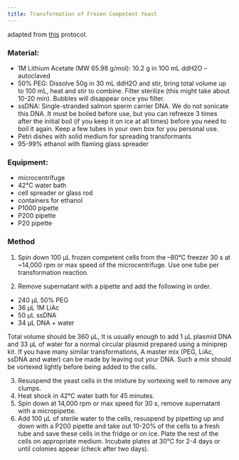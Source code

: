 ```yaml
---
title: Transformation of Frozen Competent Yeast
---
```


adapted from [this](http://theolb.readthedocs.org/en/latest/misc/transformation-of-frozen-saccharomyces-cerevisiae.html?highlight=yeast) protocol.

### Material:

* 1M Lithium Acetate (MW 65.98 g/mol): 10.2 g in 100 mL ddH2O – autoclaved
* 50% PEG: Dissolve 50g in 30 mL ddH2O and stir, bring total volume up to 100 mL, heat and stir to combine.
Filter sterilize (this might take about 10-20 min). Bubbles will disappear once you filter.
* ssDNA: Single-stranded salmon sperm carrier DNA. We do not sonicate this DNA.
It must be boiled before use, but you can refreeze 3 times after the initial boil (if you keep it on ice at all times)
before you need to boil it again.  Keep a few tubes in your own box for you personal use.
* Petri dishes with solid medium for spreading transformants
* 95-99% ethanol with flaming glass spreader

### Equipment:
* microcentrifuge
* 42℃  water bath
* cell spreader or glass rod
* containers for ethanol
* P1000 pipette
* P200 pipette
* P20 pipette

### Method

1. Spin down 100 µL frozen competent cells from the –80°C freezer 30 s at ~14,000 rpm or
max speed of the microcentrifuge. Use one tube per transformation reaction.

2. Remove supernatant with a pipette and add the following in order.
* 240 µL  50% PEG
* 36 µL 1M LiAc
* 50 µL ssDNA
* 34 µL DNA + water

Total volume should be 360 µL, It is usually enough to add 1 µL plasmid DNA and 33 µL of
water for a normal circular plasmid prepared using a miniprep kit.
If you have many similar transformations, A master mix (PEG, LiAc, ssDNA and water) can be made by leaving out your
DNA. Such a mix should be vortexed lightly before being added to the cells.

3. Resuspend the yeast cells in the mixture by vortexing well to remove any clumps.
4. Heat shock in 42℃  water bath for 45 minutes.
5. Spin down at 14,000 rpm or max speed for 30 s, remove supernatant with a micropipette.
6. Add 100 µL of sterile water to the cells, resuspend by pipetting up and down with a P200 pipette
 and take out 10-20% of the cells to a fresh tube and save these cells in the fridge or on ice.
Plate the rest of the cells on appropriate medium. Incubate plates at 30℃  for 2-4 days or
until colonies appear (check after two days).
